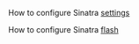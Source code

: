 How to configure Sinatra [settings](http://sinatrarb.com/configuration.html)

How to configure Sinatra [flash](https://github.com/SFEley/sinatra-flash)